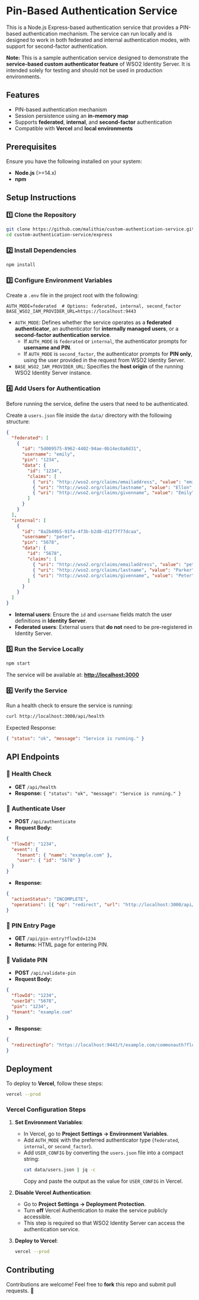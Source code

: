 # Pin-Based Authentication Service

This is a Node.js Express-based authentication service that provides a PIN-based authentication mechanism. The service can run locally and is designed to work in both federated and internal authentication modes, with support for second-factor authentication.

**Note:** This is a sample authentication service designed to demonstrate the **service-based custom authenticator feature** of WSO2 Identity Server. It is intended solely for testing and should not be used in production environments.

## Features

- PIN-based authentication mechanism
- Session persistence using an **in-memory map**
- Supports **federated**, **internal**, and **second-factor** authentication
- Compatible with **Vercel** and **local environments**

## Prerequisites

Ensure you have the following installed on your system:

- **Node.js** (>=14.x)
- **npm**

## Setup Instructions

### 1️⃣ Clone the Repository

```bash
git clone https://github.com/malithie/custom-authentication-service.git
cd custom-authentication-service/express
```

### 2️⃣ Install Dependencies

```bash
npm install
```

### 3️⃣ Configure Environment Variables

Create a `.env` file in the project root with the following:

```env
AUTH_MODE=federated  # Options: federated, internal, second_factor
BASE_WSO2_IAM_PROVIDER_URL=https://localhost:9443
```

- `AUTH_MODE`: Defines whether the service operates as a **federated authenticator**, an authenticator for **internally managed users**, or a **second-factor authentication service**.
  - If `AUTH_MODE` is `federated` or `internal`, the authenticator prompts for **username and PIN**.
  - If `AUTH_MODE` is `second_factor`, the authenticator prompts for **PIN only**, using the user provided in the request from WSO2 Identity Server.
- `BASE_WSO2_IAM_PROVIDER_URL`: Specifies the **host origin** of the running WSO2 Identity Server instance.

### 4️⃣ Add Users for Authentication

Before running the service, define the users that need to be authenticated.

Create a `users.json` file inside the `data/` directory with the following structure:

```json
{
  "federated": [
    {
      "id": "5d009575-8962-4402-94ae-0b14ec0a8d31",
      "username": "emily",
      "pin": "1234",
      "data": {
        "id": "1234",
        "claims": [
          { "uri": "http://wso2.org/claims/emailaddress", "value": "emily@aol.com" },
          { "uri": "http://wso2.org/claims/lastname", "value": "Ellon" },
          { "uri": "http://wso2.org/claims/givenname", "value": "Emily" }
        ]
      }
    }
  ],
  "internal": [
    {
      "id": "8a2b49b5-91fa-4f3b-b2d8-d12f7f77dcaa",
      "username": "peter",
      "pin": "5678",
      "data": {
        "id": "5678",
        "claims": [
          { "uri": "http://wso2.org/claims/emailaddress", "value": "peter@aol.com" },
          { "uri": "http://wso2.org/claims/lastname", "value": "Parker" },
          { "uri": "http://wso2.org/claims/givenname", "value": "Peter" }
        ]
      }
    }
  ]
}
```

- **Internal users**: Ensure the `id` and `username` fields match the user definitions in **Identity Server**.
- **Federated users**: External users that **do not** need to be pre-registered in Identity Server.

### 5️⃣ Run the Service Locally

```bash
npm start
```

The service will be available at: **[http://localhost:3000](http://localhost:3000)**

### 6️⃣ Verify the Service

Run a health check to ensure the service is running:

```bash
curl http://localhost:3000/api/health
```

Expected Response:

```json
{ "status": "ok", "message": "Service is running." }
```

## API Endpoints

### 🔹 **Health Check**

- **GET** `/api/health`
- **Response:** `{ "status": "ok", "message": "Service is running." }`

### 🔹 **Authenticate User**

- **POST** `/api/authenticate`
- **Request Body:**

```json
{
  "flowId": "1234",
  "event": {
    "tenant": { "name": "example.com" },
    "user": { "id": "5678" }
  }
}
```

- **Response:**

```json
{
  "actionStatus": "INCOMPLETE",
  "operations": [{ "op": "redirect", "url": "http://localhost:3000/api/pin-entry?flowId=1234" }]
}
```

### 🔹 **PIN Entry Page**

- **GET** `/api/pin-entry?flowId=1234`
- **Returns:** HTML page for entering PIN.

### 🔹 **Validate PIN**

- **POST** `/api/validate-pin`
- **Request Body:**

```json
{
  "flowId": "1234",
  "userId": "5678",
  "pin": "1234",
  "tenant": "example.com"
}
```

- **Response:**

```json
{
  "redirectingTo": "https://localhost:9443/t/example.com/commonauth?flowId=1234"
}
```

## Deployment

To deploy to **Vercel**, follow these steps:

```bash
vercel --prod
```

### Vercel Configuration Steps

1. **Set Environment Variables**:

   - In Vercel, go to **Project Settings → Environment Variables**.
   - Add `AUTH_MODE` with the preferred authenticator type (`federated`, `internal`, or `second_factor`).
   - Add `USER_CONFIG` by converting the `users.json` file into a compact string:
     ```bash
     cat data/users.json | jq -c
     ```
     Copy and paste the output as the value for `USER_CONFIG` in Vercel.

2. **Disable Vercel Authentication**:

   - Go to **Project Settings → Deployment Protection**.
   - Turn **off** Vercel Authentication to make the service publicly accessible.
   - This step is required so that WSO2 Identity Server can access the authentication service.

3. **Deploy to Vercel**:

    ```bash
    vercel --prod
    ```

## Contributing

Contributions are welcome! Feel free to **fork** this repo and submit pull requests. 🚀

